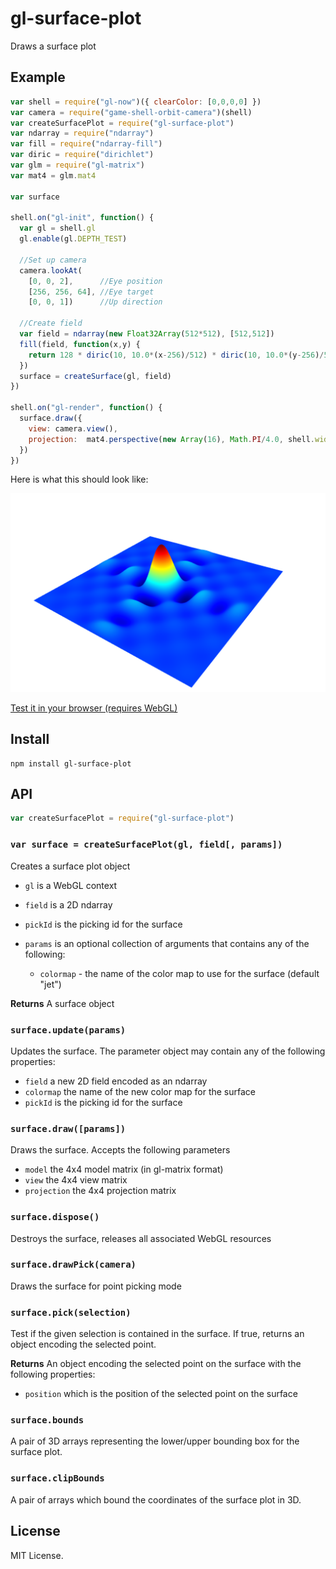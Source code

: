gl-surface-plot
===============
Draws a surface plot

## Example

```javascript
var shell = require("gl-now")({ clearColor: [0,0,0,0] })
var camera = require("game-shell-orbit-camera")(shell)
var createSurfacePlot = require("gl-surface-plot")
var ndarray = require("ndarray")
var fill = require("ndarray-fill")
var diric = require("dirichlet")
var glm = require("gl-matrix")
var mat4 = glm.mat4

var surface

shell.on("gl-init", function() {
  var gl = shell.gl
  gl.enable(gl.DEPTH_TEST)

  //Set up camera
  camera.lookAt(
    [0, 0, 2],      //Eye position
    [256, 256, 64], //Eye target
    [0, 0, 1])      //Up direction

  //Create field
  var field = ndarray(new Float32Array(512*512), [512,512])
  fill(field, function(x,y) {
    return 128 * diric(10, 10.0*(x-256)/512) * diric(10, 10.0*(y-256)/512)
  })
  surface = createSurface(gl, field)
})

shell.on("gl-render", function() {
  surface.draw({
    view: camera.view(),
    projection:  mat4.perspective(new Array(16), Math.PI/4.0, shell.width/shell.height, 0.1, 10000.0)
  })
})
```

Here is what this should look like:

<img src="plot.png">

[Test it in your browser (requires WebGL)](http://mikolalysenko.github.io/gl-surface-plot/)

## Install

```
npm install gl-surface-plot
```

## API

```javascript
var createSurfacePlot = require("gl-surface-plot")
```

### `var surface = createSurfacePlot(gl, field[, params])`
Creates a surface plot object

* `gl` is a WebGL context
* `field` is a 2D ndarray
* `pickId` is the picking id for the surface
* `params` is an optional collection of arguments that contains any of the following:

    + `colormap` - the name of the color map to use for the surface (default "jet")

**Returns** A surface object

### `surface.update(params)`
Updates the surface.  The parameter object may contain any of the following properties:

* `field` a new 2D field encoded as an ndarray
* `colormap` the name of the new color map for the surface
* `pickId` is the picking id for the surface

### `surface.draw([params])`
Draws the surface.  Accepts the following parameters

* `model` the 4x4 model matrix (in gl-matrix format)
* `view` the 4x4 view matrix
* `projection` the 4x4 projection matrix

### `surface.dispose()`
Destroys the surface, releases all associated WebGL resources

### `surface.drawPick(camera)`
Draws the surface for point picking mode

### `surface.pick(selection)`
Test if the given selection is contained in the surface.  If true, returns an object encoding the selected point.

**Returns** An object encoding the selected point on the surface with the following properties:

* `position` which is the position of the selected point on the surface

### `surface.bounds`
A pair of 3D arrays representing the lower/upper bounding box for the surface plot.

### `surface.clipBounds`

A pair of arrays which bound the coordinates of the surface plot in 3D.

## License
MIT License.